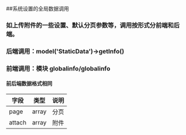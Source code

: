 ##系统设置的全局数据调用
### 如上传附件的一些设置、默认分页参数等，调用按形式分前端和后端。
### 后端调用：model('StaticData')->getInfo()
### 前端调用：模块 globalinfo/globalinfo


#### 前后端数据格式相同
|字段  |类型  |说明  |
|--------|--------|------- |
|page  | array|分页|
|attach   | array| 附件|